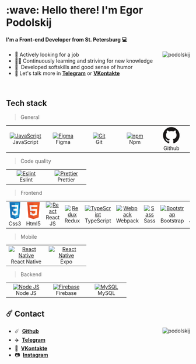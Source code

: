<h1 align="left">:wave: Hello there! I'm Egor Podolskij</h1>

<h4 align="left">I'm a Front-end Developer from St. Petersburg 💻</h4>

<a href="#podolskij-title">
  <img src="https://github-readme-stats.vercel.app/api?username=egorchh&show_icons=true&theme=react&count_private=true&include_all_commits=true" alt="podolskij" align="right" />
</a>

- 👀 Actively looking for a job
- 👨‍🎓 Continuously learning and striving for new knowledge
- :speech_balloon: &nbsp;Developed softskills and good sense of humor
- 🤙 Let's talk more in **[Telegram](https://t.me/egorchickk)** or **[VKontakte](https://vk.com/egorchh)**

<br>

<h2 align="left" id="podolskij-stack">Tech stack</h2>

> General

<table width='100%'>
  <tr>
    <td align="center" width="96">
      <a href="#podolskij-stack">
        <img src="https://upload.wikimedia.org/wikipedia/commons/thumb/9/99/Unofficial_JavaScript_logo_2.svg/1024px-Unofficial_JavaScript_logo_2.svg.png" width="48" height="48" alt="JavaScript" />
      </a>
      <br>JavaScript
    </td>
    <td align="center" width="96">
      <a href="#podolskij-stack" >
        <img src="https://upload.wikimedia.org/wikipedia/commons/3/33/Figma-logo.svg" width="45" height="45" alt="Figma" />
      </a>
      <br>Figma
    </td>
    <td align="center" width="96">
      <a href="#podolskij-stack" >
        <img src="https://upload.wikimedia.org/wikipedia/commons/thumb/3/3f/Git_icon.svg/1200px-Git_icon.svg.png" width="48" height="48" alt="Git" />
      </a>
      <br>Git
    </td>
    <td align="center" width="96"> 
      <a href="#podolskij-stack" >
        <img src="https://brandeps.com/icon-download/N/Npm-icon-vector-05.svg" width="48" height="48" alt="npm" />
      </a>
      <br>Npm
    </td>
     <td align="center" width="96"> 
      <a href="#podolskij-stack" >
        <img src="https://github.com/devicons/devicon/blob/master/icons/github/github-original.svg" width="48" height="48" alt="github" />
      </a>
      <br>Github
    </td>
  </tr> 
</table>

> Code quality

<table width='100%'>
  <tr>
     <td align="center" width="96">
      <a href="#podolskij-stack">
        <img src="https://brandeps.com/icon-download/E/Eslint-icon-vector-02.svg" width="48" height="48" alt="Eslint" />
      </a>
      <br>Eslint
    </td>
    <td align="center" width="96">
      <a href="#podolskij-stack">
        <img src="https://brandeps.com/icon-download/P/Prettier-icon-vector-02.svg" width="48" height="48" alt="Prettier" />
      </a>
      <br>Prettier
    </td>
  </tr> 
</table>

> Frontend

<table width='100%'>
  <tr>
    <td align="center" width="96"> 
      <a href="#podolskij-stack" >
        <img src="https://github.com/devicons/devicon/blob/master/icons/css3/css3-original.svg" width="48" height="48" alt="css3" />
      </a>
      <br>Css3
    </td>
    <td align="center" width="96">
      <a href="#podolskij-stack">
        <img src="https://github.com/devicons/devicon/blob/master/icons/html5/html5-original.svg" width="48" height="48" alt="Html5" />
      </a>
      <br>Html5
    </td>
    <td align="center" width="96">
      <a href="#podolskij-stack">
        <img src="https://img.icons8.com/officel/344/react.png" width="48" height="48" alt="React" />
      </a>
      <br>React JS
    </td>
    <td align="center" width="96"> 
      <a href="#podolskij-stack" >
        <img src="https://cdn.worldvectorlogo.com/logos/redux.svg" width="48" height="48" alt="Redux" />
      </a>
      <br>Redux
    </td>
    <td align="center" width="96"> 
      <a href="#podolskij-stack" >
        <img src="https://cdn.worldvectorlogo.com/logos/typescript.svg" width="48" height="48" alt="TypeScript" />
      </a>
      <br>TypeScript
    </td>
    <td align="center" width="96"> 
      <a href="#podolskij-stack" >
        <img src="https://brandeps.com/icon-download/W/Webpack-icon-vector-02.svg" width="48" height="48" alt="Webpack" />
      </a>
      <br>Webpack
    </td>
    <td align="center" width="96">
      <a href="#podolskij-stack">
        <img src="https://brandeps.com/icon-download/S/Sass-icon-vector-04.svg" width="48" height="48" alt="Sass" />
      </a>
      <br>Sass
    </td>
    <td align="center" width="96">
      <a href="#podolskij-stack">
        <img src="https://cdn.worldvectorlogo.com/logos/bootstrap-4.svg" width="48" height="48" alt="Bootstrap" />
      </a>
      <br>Bootstrap
    </td>
    <td align="center" width="96">
        <a href="#podolskij-stack">
        <img src="https://github.com/devicons/devicon/blob/master/icons/tailwindcss/tailwindcss-plain.svg" width="48" height="48" alt="Tailwind" />
      </a>
      <br>Tailwind
    </td>
</table>

> Mobile

<table width='100%'>
  <tr>
    <td align="center" width="96">
      <a href="#podolskij-stack">
        <img src="https://img.icons8.com/color/344/react-native.png" width="48" height="48" alt="React Native" />
      </a>
      <br>React Native
    </td>
    <td align="center" width="96">
      <a href="#podolskij-stack">
        <img src="https://icons-for-free.com/iconfiles/png/512/expo-1324440155568384208.png" width="48" height="48" alt="React Native" />
      </a>
      <br>Expo
    </td>
  </tr> 
</table>

> Backend

<table width='100%'>
  <tr>
    <td align="center" width="96"> 
      <a href="#podolskij-stack" >
        <img src="https://brandeps.com/icon-download/N/Nodejs-icon-vector-02.svg" width="48" height="48" alt="Node JS" />
      </a>
      <br>Node JS
    </td>
     <td align="center" width="96"> 
      <a href="#podolskij-stack" >
        <img src="https://brandeps.com/logo-download/F/Firebase-logo-vector-02.svg" width="48" height="48" alt="Firebase" />
      </a>
      <br>Firebase
    </td>
     <td align="center" width="96"> 
      <a href="#podolskij-stack" >
        <img src="https://cdn-icons-png.flaticon.com/512/5968/5968313.png" width="48" height="48" alt="MySQL" />
      </a>
      <br>MySQL
    </td>
  </tr> 
</table>

## :comet: Contact

<a href="#podolskij-title">
  <img align="right" src="https://github-readme-stats.vercel.app/api/top-langs?username=egorchh&show_icons=true&locale=en&layout=compact&theme=react" alt="podolskij" />
</a>

- :comet: &nbsp;**[Github](https://github.com/egorchh)**
- :airplane: &nbsp;**[Telegram](https://t.me/egorchickk)**
- :robot: &nbsp;**[VKontakte](https://vk.com/egorchh)**
- :camera: &nbsp;**[Instagram](https://www.instagram.com/egorch_/)**

<br>
